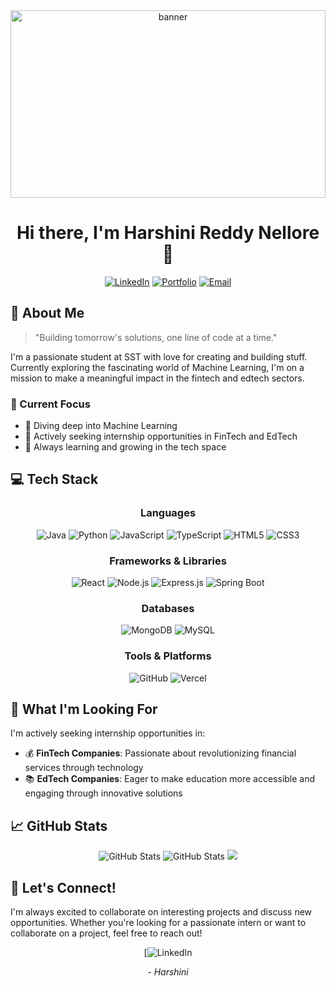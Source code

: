 <div align="center">
  <img src="https://images.unsplash.com/photo-1633356122544-f134324a6cee?q=80&w=2070&auto=format&fit=crop" width="100%" height="300" alt="banner" style="object-fit: cover;">
  
  # Hi there, I'm Harshini Reddy Nellore 👋
  
  [![LinkedIn](https://img.shields.io/badge/LinkedIn-Connect-blue?style=for-the-badge&logo=linkedin)](https://www.linkedin.com/in/harshini-reddy-nellore-4540ba285/)
  [![Portfolio](https://img.shields.io/badge/Portfolio-Visit-green?style=for-the-badge&logo=google-chrome)](https://harshini-dev-portfolio.vercel.app/)
  [![Email](https://img.shields.io/badge/Email-Contact-red?style=for-the-badge&logo=gmail)](mailto:harshinireddynellore@gmail.com)
</div>

## 🚀 About Me

> "Building tomorrow's solutions, one line of code at a time."

I'm a passionate student at SST with love for creating and building stuff. Currently exploring the fascinating world of Machine Learning, I'm on a mission to make a meaningful impact in the fintech and edtech sectors.

### 🎯 Current Focus
- 🤖 Diving deep into Machine Learning
- 💼 Actively seeking internship opportunities in FinTech and EdTech
- 🌱 Always learning and growing in the tech space

## 💻 Tech Stack

<div align="center">

### Languages
![Java](https://img.shields.io/badge/Java-ED8B00?style=for-the-badge&logo=openjdk&logoColor=white)
![Python](https://img.shields.io/badge/Python-3776AB?style=for-the-badge&logo=python&logoColor=white)
![JavaScript](https://img.shields.io/badge/JavaScript-F7DF1E?style=for-the-badge&logo=javascript&logoColor=black)
![TypeScript](https://img.shields.io/badge/TypeScript-007ACC?style=for-the-badge&logo=typescript&logoColor=white)
![HTML5](https://img.shields.io/badge/HTML5-E34F26?style=for-the-badge&logo=html5&logoColor=white)
![CSS3](https://img.shields.io/badge/CSS3-1572B6?style=for-the-badge&logo=css3&logoColor=white)

### Frameworks & Libraries
![React](https://img.shields.io/badge/React-20232A?style=for-the-badge&logo=react&logoColor=61DAFB)
![Node.js](https://img.shields.io/badge/Node.js-339933?style=for-the-badge&logo=nodedotjs&logoColor=white)
![Express.js](https://img.shields.io/badge/Express.js-000000?style=for-the-badge&logo=express&logoColor=white)
![Spring Boot](https://img.shields.io/badge/Spring_Boot-6DB33F?style=for-the-badge&logo=spring-boot&logoColor=white)

### Databases
![MongoDB](https://img.shields.io/badge/MongoDB-4EA94B?style=for-the-badge&logo=mongodb&logoColor=white)
![MySQL](https://img.shields.io/badge/MySQL-005C84?style=for-the-badge&logo=mysql&logoColor=white)

### Tools & Platforms
![GitHub](https://img.shields.io/badge/GitHub-100000?style=for-the-badge&logo=github&logoColor=white)
![Vercel](https://img.shields.io/badge/Vercel-000000?style=for-the-badge&logo=vercel&logoColor=white)

</div>

## 🌟 What I'm Looking For

I'm actively seeking internship opportunities in:
- 💰 **FinTech Companies**: Passionate about revolutionizing financial services through technology
- 📚 **EdTech Companies**: Eager to make education more accessible and engaging through innovative solutions

## 📈 GitHub Stats

<div align="center">
  <img src="https://github-readme-stats.vercel.app/api?username=harshinireddy05&theme=radical&show_icons=true&hide_border=true&count_private=true" alt="GitHub Stats">
  <img src="https://github-readme-streak-stats.herokuapp.com/?user=harshinireddy05&theme=radical&hide_border=true" alt="GitHub Stats">
  <img src="https://github-readme-stats.vercel.app/api/top-langs/?username=harshinireddy05&theme=radical&show_icons=true&hide_border=true&layout=compact">
</div>

## 🤝 Let's Connect!

I'm always excited to collaborate on interesting projects and discuss new opportunities. Whether you're looking for a passionate intern or want to collaborate on a project, feel free to reach out!

<div align="center">
  
[![LinkedIn](https://www.linkedin.com/in/harshini-reddy-nellore/)

</div>

<div align="center">
  <i> - Harshini</i>
</div>
